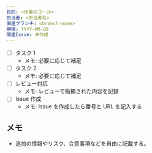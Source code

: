 ```yaml
---
目的: <作業のゴール>
担当者: <担当者名>
関連ブランチ: <branch-name>
期限: YYYY-MM-DD
関連Issue: 未作成
---
```


- [ ] タスク 1
  - メモ: 必要に応じて補足
- [ ] タスク 2
  - メモ: 必要に応じて補足
- [ ] レビュー対応
  - メモ: レビューで指摘された内容を記録
- [ ] Issue 作成
  - メモ: Issue を作成したら番号と URL を記入する

## メモ
- 追加の情報やリスク、合意事項などを自由に記載する。
